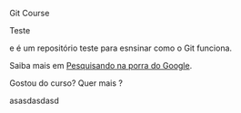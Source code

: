 Git Course

Teste

e é um repositório teste para esnsinar como o Git funciona.

Saiba mais em [Pesquisando na porra do Google](https://google.com).

Gostou do curso? Quer mais ?

asasdasdasd
